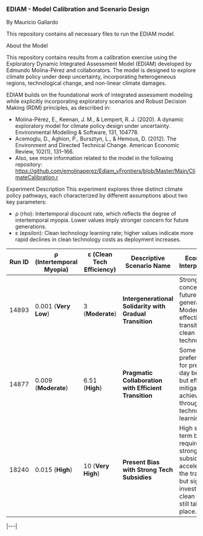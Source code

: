 ### EDIAM - Model Calibration and Scenario Design
By Mauricio Gallardo

This repository contains all necessary files to run the EDIAM model.

About the Model

This repository contains results from a calibration exercise using the Exploratory Dynamic Integrated Assessment Model (EDIAM) developed by Edmundo Molina-Pérez and collaborators. The model is designed to explore climate policy under deep uncertainty, incorporating heterogeneous regions, technological change, and non-linear climate damages.

EDIAM builds on the foundational work of integrated assessment modeling  while explicitly incorporating exploratory scenarios and Robust Decision Making (RDM) principles, as described in:

- Molina-Pérez, E., Keenan, J. M., & Lempert, R. J. (2020). A dynamic exploratory model for climate policy design under uncertainty. Environmental Modelling & Software, 131, 104778.
- Acemoglu, D., Aghion, P., Bursztyn, L., & Hemous, D. (2012). The Environment and Directed Technical Change. American Economic Review, 102(1), 131–166.
- Also, see more information related to the model in the following repository: https://github.com/emolinaperez/Ediam_vFrontiers/blob/Master/Main/ClimateCalibration.r

Experiment Description
This experiment explores three distinct climate policy pathways, each characterized by different assumptions about two key parameters:
- ρ (rho): Intertemporal discount rate, which reflects the degree of intertemporal myopia. Lower values imply stronger concern for future generations.
- ε (epsilon): Clean technology learning rate; higher values indicate more rapid declines in clean technology costs as deployment increases.

| Run ID | ρ (Intertemporal Myopia) | ε (Clean Tech Efficiency) | Descriptive Scenario Name                                | Economic Interpretation                                                                                                                   |
| ------ | ------------------------ | ------------------------- | -------------------------------------------------------- | ----------------------------------------------------------------------------------------------------------------------------------------- |
| 14893  | 0.001 (**Very Low**)     | 3 (**Moderate**)          | **Intergenerational Solidarity with Gradual Transition** | Strong concern for future generations. Moderate but effective transition to clean technologies.                                           |
| 14877  | 0.009 (**Moderate**)     | 6.51 (**High**)           | **Pragmatic Collaboration with Efficient Transition**    | Some preference for present-day benefits, but effective mitigation is achieved through technological learning.                            |
| 18240  | 0.015 (**High**)         | 10 (**Very High**)        | **Present Bias with Strong Tech Subsidies**              | High short-term bias; requires strong subsidies to accelerate the transition, but significant investment in clean tech still takes place. |

|---|



